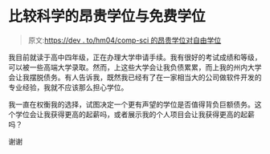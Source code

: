 # 比较科学的昂贵学位与免费学位

> 原文:[https://dev . to/hm04/comp-sci 的昂贵学位对自由学位](https://dev.to/hm04/expensive-degree-vs-free-degree-for-comp-sci)

我目前就读于高中四年级，正在办理大学申请手续。我有很好的考试成绩和等级，可以被一些高端大学录取。然而，上这些大学会让我负债累累，而上我的州内大学会让我摆脱债务。有人告诉我，既然我已经有了在一家相当大的公司做软件开发的专业经验，我就不应该那么担心学位。

我一直在权衡我的选择，试图决定一个更有声望的学位是否值得背负巨额债务。这个学位会让我获得更高的起薪吗，或者展示我的个人项目会让我获得更高的起薪吗？

谢谢